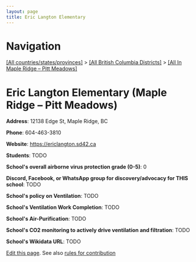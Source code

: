 ```yaml
---
layout: page
title: Eric Langton Elementary
---
```

# Navigation

[[All countries/states/provinces]](../../..) > [[All British Columbia Districts]](../..) > [[All In Maple Ridge – Pitt Meadows]](..)

# Eric Langton Elementary (Maple Ridge – Pitt Meadows)

**Address**: 12138 Edge St, Maple Ridge, BC

**Phone**: 604-463-3810

**Website**: <https://ericlangton.sd42.ca>

**Students**: TODO

**School's overall airborne virus protection grade (0-5)**: 0

**Discord, Facebook, or WhatsApp group for discovery/advocacy for THIS school**: TODO

**School's policy on Ventilation**: TODO

**School's Ventilation Work Completion**: TODO

**School's Air-Purification**: TODO

**School's CO2 monitoring to actively drive ventilation and filtration**: TODO

**School's Wikidata URL**: TODO


[Edit this page](https://github.com/ventilate-schools/BC/edit/main/./Maple_Ridge_–_Pitt_Meadows/Eric_Langton_Elementary.md). See also [rules for contribution](../../../contribution-rules/)